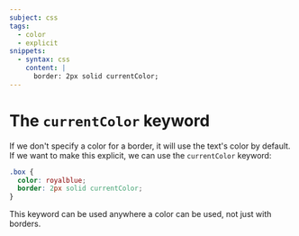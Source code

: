 ```yaml
---
subject: css
tags:
  - color
  - explicit
snippets:
  - syntax: css
    content: |
      border: 2px solid currentColor;
---
```


# The `currentColor` keyword

If we don't specify a color for a border, it will use the text's color by
default. If we want to make this explicit, we can use the `currentColor`
keyword:

```css
.box {
  color: royalblue;
  border: 2px solid currentColor;
}
```

This keyword can be used anywhere a color can be used, not just with borders.
